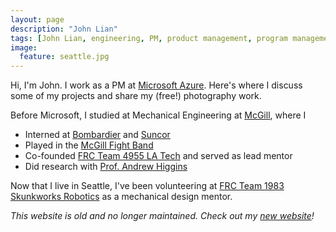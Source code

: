 ```yaml
---
layout: page
description: "John Lian"
tags: [John Lian, engineering, PM, product management, program management, robotics]
image:
  feature: seattle.jpg
---
```


Hi, I'm John. I work as a PM at [Microsoft Azure](https://azure.microsoft.com/). Here's where I discuss some of my projects and share my (free!) photography work.

Before Microsoft, I studied at Mechanical Engineering at [McGill](http://www.mcgill.ca), where I 

- Interned at [Bombardier](http://commercialaircraft.bombardier.com/en/cseries.html) and [Suncor](http://www.suncor.com)
- Played in the [McGill Fight Band](http://www.fightband.com)
- Co-founded [FRC Team 4955 LA Tech](http://www.frc4955.com) and served as lead mentor
- Did research with [Prof. Andrew Higgins](https://www.mcgill.ca/mecheng/facultystaff/staff/andrewhiggins)

Now that I live in Seattle, I've been volunteering at [FRC Team 1983 Skunkworks Robotics](https://skunkworks.wildapricot.org) as a mechanical design mentor.

*This website is old and no longer maintained. Check out my [new website](https://jlian.co)!*
